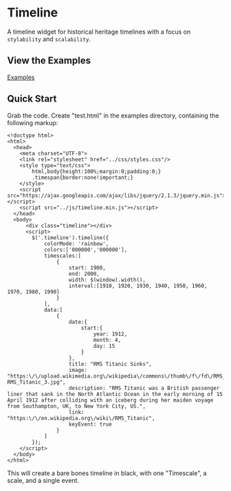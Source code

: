 # Timeline
A timeline widget for historical heritage timelines with a focus on `stylability` and `scalability`.

## View the Examples
[Examples](http://whiteleviathan.co.uk/static/timeline/examples/index.html "View the examples here")

## Quick Start
Grab the code.
Create "test.html" in the examples directory, containing the following markup:

```
<!doctype html>
<html>
  <head>
    <meta charset="UTF-8">
    <link rel="stylesheet" href="../css/styles.css"/>
    <style type="text/css">
        html,body{height:100%;margin:0;padding:0;}
        .timespan{border:none!important;}
    </style>
    <script src="https://ajax.googleapis.com/ajax/libs/jquery/2.1.3/jquery.min.js"></script>
    <script src="../js/timeline.min.js"></script>
  </head>
  <body>
      <div class="timeline"></div>
	  <script>
		$('.timeline').timeline({
			colorMode: 'rainbow',
            colors:['000000','000000'],
			timescales:[
				{
					start: 1900,
					end: 2000,
					width: $(window).width(),
					interval:[1910, 1920, 1930, 1940, 1950, 1960, 1970, 1980, 1990]
				}
			],
			data:[
				{
					date:{
						start:{
							year: 1912,
							month: 4,
							day: 15
						}
					},
					title: "RMS Titanic Sinks",
					image: "https:\/\/upload.wikimedia.org\/wikipedia\/commons\/thumb\/f\/fd\/RMS_Titanic_3.jpg\/100px-RMS_Titanic_3.jpg",
					description: "RMS Titanic was a British passenger liner that sank in the North Atlantic Ocean in the early morning of 15 April 1912 after colliding with an iceberg during her maiden voyage from Southampton, UK, to New York City, US.",
					link: "https:\/\/en.wikipedia.org\/wiki\/RMS_Titanic",
					keyEvent: true
				}
			]
		});
	</script>
  </body>
</html>
```
This will create a bare bones timeline in black, with one "Timescale", a scale, and a single event.
